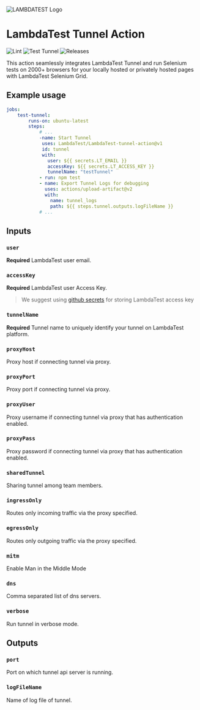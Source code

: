 ![LAMBDATEST Logo](http://labs.lambdatest.com/images/fills-copy.svg)
# LambdaTest Tunnel Action

![Lint](https://img.shields.io/github/workflow/status/LambdaTest/LambdaTest-tunnel-action/lint?label=LINT&style=for-the-badge&logo=github)
![Test Tunnel](https://img.shields.io/github/workflow/status/LambdaTest/LambdaTest-tunnel-action/Test%20Tunnel?logo=github&style=for-the-badge&label=Test%20Tunnel)
![Releases](https://img.shields.io/github/v/release/LambdaTest/LambdaTest-tunnel-action?logo=github&style=for-the-badge)


This action seamlessly integrates LambdaTest Tunnel and
run Selenium tests on 2000+ browsers for your locally hosted or
privately hosted pages with LambdaTest Selenium Grid.

## Example usage

```yaml
jobs:
    test-tunnel:
        runs-on: ubuntu-latest
        steps:
            # ...
            -name: Start Tunnel
             uses: LambdaTest/LambdaTest-tunnel-action@v1
             id: tunnel
             with:
               user: ${{ secrets.LT_EMAIL }}
               accessKey: ${{ secrets.LT_ACCESS_KEY }}
               tunnelName: "testTunnel"
            - run: npm test
            - name: Export Tunnel Logs for debugging
              uses: actions/upload-artifact@v2
              with:
                name: tunnel_logs
                path: ${{ steps.tunnel.outputs.logFileName }}
            # ...
```

## Inputs

### `user`

**Required** LambdaTest user email.

### `accessKey`

**Required** LambdaTest user Access Key.
> We suggest using [github secrets](https://help.github.com/en/actions/configuring-and-managing-workflows/creating-and-storing-encrypted-secrets) for storing LambdaTest access key

### `tunnelName`

**Required** Tunnel name to uniquely identify your tunnel on LambdaTest platform.

### `proxyHost`

Proxy host if connecting tunnel via proxy.

### `proxyPort`

Proxy port if connecting tunnel via proxy.

### `proxyUser`

Proxy username if connecting tunnel via proxy that has authentication enabled.

### `proxyPass`

Proxy password if connecting tunnel via proxy that has authentication enabled.

### `sharedTunnel`

Sharing tunnel among team members.

### `ingressOnly`

Routes only incoming traffic via the proxy specified.

### `egressOnly`

Routes only outgoing traffic via the proxy specified.

### `mitm`

Enable Man in the Middle Mode

### `dns`

Comma separated list of dns servers.

### `verbose`

Run tunnel in verbose mode.

## Outputs

### `port`

Port on which tunnel api server is running.

### `logFileName`

Name of log file of tunnel.
